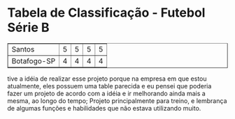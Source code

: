 <h1> Tabela de Classificação - Futebol Série B </h1>
<table border="1">
<tr>
<td>Santos</td> <td>5</td> <td>5</td> <td>5</td> <td>5</td> 
</tr>  
<tr>
<td>Botafogo-SP</td> <td>4</td> <td>4</td> <td>4</td> <td>4</td>
</tr>
</table>

tive a idéia de realizar esse projeto porque na empresa em que estou atualmente, 
eles possuem uma table parecida e eu pensei que poderia fazer um projeto de acordo com a idéia e ir melhorando ainda mais a mesma, ao longo do tempo;
Projeto principalmente para treino, e lembrança de algumas funções e habilidades que não estava utilizando muito. 
